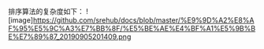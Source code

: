 排序算法的复杂度如下：
![image]https://github.com/srehub/docs/blob/master/%E9%9D%A2%E8%AF%95%E5%9C%A3%E7%BB%8F/%E5%BE%AE%E4%BF%A1%E5%9B%BE%E7%89%87_20190905201409.png
